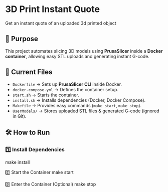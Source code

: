 # 3D Print Instant Quote
Get an instant quote of an uploaded 3d printed object

## 🚀 Purpose
This project automates slicing 3D models using **PrusaSlicer** inside a **Docker container**, allowing easy STL uploads and generating instant G-code.

## 📁 Current Files
- `Dockerfile` → Sets up **PrusaSlicer CLI** inside Docker.
- `docker-compose.yml` → Defines the container setup.
- `start.sh` → Starts the container.
- `install.sh` → Installs dependencies (Docker, Docker Compose).
- `Makefile` → Provides easy commands (`make start`, `make stop`).
- `UserModels/` → Stores uploaded STL files & generated G-code (ignored in Git).

## 🛠️ How to Run
### **1️⃣ Install Dependencies**
make install

2️⃣ Start the Container
make start

3️⃣ Enter the Container (Optional)
make stop